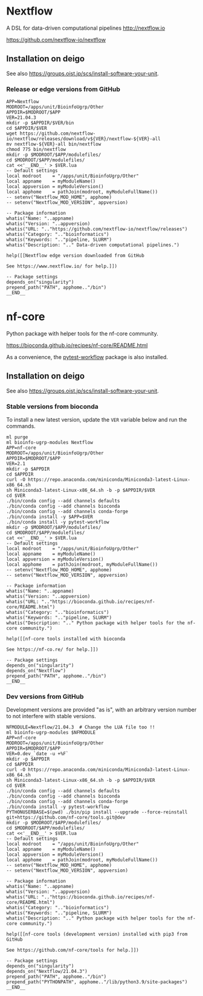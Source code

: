 Nextflow
========

A DSL for data-driven computational pipelines <http://nextflow.io>

https://github.com/nextflow-io/nextflow

Installation on deigo
---------------------

See also <https://groups.oist.jp/scs/install-software-your-unit>.

### Release or edge versions from GitHub

```
APP=Nextflow
MODROOT=/apps/unit/BioinfoUgrp/Other
APPDIR=$MODROOT/$APP
VER=21.04.3
mkdir -p $APPDIR/$VER/bin
cd $APPDIR/$VER
wget https://github.com/nextflow-io/nextflow/releases/download/v${VER}/nextflow-${VER}-all
mv nextflow-${VER}-all bin/nextflow
chmod 775 bin/nextflow
mkdir -p $MODROOT/$APP/modulefiles/
cd $MODROOT/$APP/modulefiles/
cat <<'__END__' > $VER.lua
-- Default settings
local modroot    = "/apps/unit/BioinfoUgrp/Other"
local appname    = myModuleName()
local appversion = myModuleVersion()
local apphome    = pathJoin(modroot, myModuleFullName())
-- setenv("Nextflow_MOD_HOME", apphome)
-- setenv("Nextflow_MOD_VERSION", appversion)

-- Package information
whatis("Name: "..appname)
whatis("Version: "..appversion)
whatis("URL: ".."https://github.com/nextflow-io/nextflow/releases")
whatis("Category: ".."bioinformatics")
whatis("Keywords: ".."pipeline, SLURM")
whatis("Description: ".." Data-driven computational pipelines.")

help([[Nextflow edge version downloaded from GitHub

See https://www.nextflow.io/ for help.]])

-- Package settings
depends_on("singularity")
prepend_path("PATH", apphome.."/bin")
__END__
```

nf-core
=======

Python package with helper tools for the nf-core community.

https://bioconda.github.io/recipes/nf-core/README.html

As a convenience, the [pytest-workflow](https://pytest-workflow.readthedocs.io/) package is also installed.

Installation on deigo
---------------------

See also <https://groups.oist.jp/scs/install-software-your-unit>.

### Stable versions from bioconda

To install a new latest version, update the `VER` variable below and run the commands.

```
ml purge
ml bioinfo-ugrp-modules Nextflow
APP=nf-core
MODROOT=/apps/unit/BioinfoUgrp/Other
APPDIR=$MODROOT/$APP
VER=2.1
mkdir -p $APPDIR
cd $APPDIR
curl -O https://repo.anaconda.com/miniconda/Miniconda3-latest-Linux-x86_64.sh
sh Miniconda3-latest-Linux-x86_64.sh -b -p $APPDIR/$VER
cd $VER
./bin/conda config --add channels defaults
./bin/conda config --add channels bioconda
./bin/conda config --add channels conda-forge
./bin/conda install -y $APP=$VER
./bin/conda install -y pytest-workflow
mkdir -p $MODROOT/$APP/modulefiles/
cd $MODROOT/$APP/modulefiles/
cat <<'__END__' > $VER.lua
-- Default settings
local modroot    = "/apps/unit/BioinfoUgrp/Other"
local appname    = myModuleName()
local appversion = myModuleVersion()
local apphome    = pathJoin(modroot, myModuleFullName())
-- setenv("Nextflow_MOD_HOME", apphome)
-- setenv("Nextflow_MOD_VERSION", appversion)

-- Package information
whatis("Name: "..appname)
whatis("Version: "..appversion)
whatis("URL: ".."https://bioconda.github.io/recipes/nf-core/README.html")
whatis("Category: ".."bioinformatics")
whatis("Keywords: ".."pipeline, SLURM")
whatis("Description: ".." Python package with helper tools for the nf-core community.")

help([[nf-core tools installed with bioconda

See https://nf-co.re/ for help.]])

-- Package settings
depends_on("singularity")
depends_on("Nextflow")
prepend_path("PATH", apphome.."/bin")
__END__
```

### Dev versions from GitHub

Development versions are provided "as is",
with an arbitrary version number to not interfere with stable versions.

```
NFMODULE=Nextflow/21.04.3  # Change the LUA file too !!
ml bioinfo-ugrp-modules $NFMODULE
APP=nf-core
MODROOT=/apps/unit/BioinfoUgrp/Other
APPDIR=$MODROOT/$APP
VER=0.dev_`date -u +%F`
mkdir -p $APPDIR
cd $APPDIR
curl -O https://repo.anaconda.com/miniconda/Miniconda3-latest-Linux-x86_64.sh
sh Miniconda3-latest-Linux-x86_64.sh -b -p $APPDIR/$VER
cd $VER
./bin/conda config --add channels defaults
./bin/conda config --add channels bioconda
./bin/conda config --add channels conda-forge
./bin/conda install -y pytest-workflow
PYTHONUSERBASE=$(pwd) ./bin/pip install --upgrade --force-reinstall git+https://github.com/nf-core/tools.git@dev
mkdir -p $MODROOT/$APP/modulefiles/
cd $MODROOT/$APP/modulefiles/
cat <<'__END__' > $VER.lua
-- Default settings
local modroot    = "/apps/unit/BioinfoUgrp/Other"
local appname    = myModuleName()
local appversion = myModuleVersion()
local apphome    = pathJoin(modroot, myModuleFullName())
-- setenv("Nextflow_MOD_HOME", apphome)
-- setenv("Nextflow_MOD_VERSION", appversion)

-- Package information
whatis("Name: "..appname)
whatis("Version: "..appversion)
whatis("URL: ".."https://bioconda.github.io/recipes/nf-core/README.html")
whatis("Category: ".."bioinformatics")
whatis("Keywords: ".."pipeline, SLURM")
whatis("Description: ".." Python package with helper tools for the nf-core community.")

help([[nf-core tools (development version) installed with pip3 from GitHub

See https://github.com/nf-core/tools for help.]])

-- Package settings
depends_on("singularity")
depends_on("Nextflow/21.04.3")
prepend_path("PATH", apphome.."/bin")
prepend_path("PYTHONPATH", apphome.."/lib/python3.9/site-packages")
__END__
```
